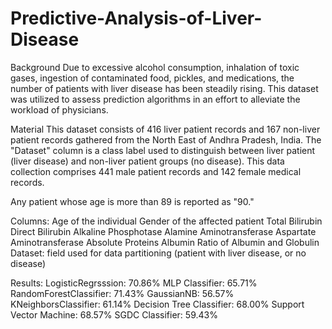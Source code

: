 # Predictive-Analysis-of-Liver-Disease
Background
Due to excessive alcohol consumption, inhalation of toxic gases, ingestion of contaminated food, pickles, and medications, the number of patients with liver disease has been steadily rising. This dataset was utilized to assess prediction algorithms in an effort to alleviate the workload of physicians.

Material
This dataset consists of 416 liver patient records and 167 non-liver patient records gathered from the North East of Andhra Pradesh, India. The "Dataset" column is a class label used to distinguish between liver patient (liver disease) and non-liver patient groups (no disease). This data collection comprises 441 male patient records and 142 female medical records.

Any patient whose age is more than 89 is reported as "90."



Columns:
Age of the individual
Gender of the affected patient
Total Bilirubin
Direct Bilirubin
Alkaline Phosphotase
Alamine Aminotransferase
Aspartate Aminotransferase
Absolute Proteins
Albumin
Ratio of Albumin and Globulin
Dataset: field used for data partitioning (patient with liver disease, or no disease)

Results:
LogisticRegrsssion: 70.86%
MLP Classifier: 65.71%
RandomForestClassifier: 71.43%
GaussianNB: 56.57%
KNeighborsClassifier: 61.14%
Decision Tree Classifier: 68.00%
Support Vector Machine: 68.57%
SGDC Classifier: 59.43%
